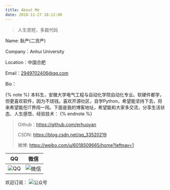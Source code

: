 ```yaml
---
title: About Me
date: 2018-11-27 18:12:00
---
```


> 人生苦短，多敲代码

Name:  耿严(二货严)

Company：Anhui University

Location：中国合肥

Email：2949702406@qq.com

Bio：

{% note %}
本科生，安徽大学电气工程与自动化学院自动化专业。软硬件都学，但更喜欢软件，因为不烧钱。喜欢开源社区，自学Python，希望能坚持下去，将来希望能在IT界闯一闯。下面是我的博客地址，希望能和大家多交流，分享生活状态、人生感悟、经验技术：
{% endnote %}

>Github：https://github.com/erhuoyan
>
>CSDN: https://blog.csdn.net/qq_33520219
>
>微博: https://weibo.com/u/6018509665/home?leftnav=1

| QQ  | 微信 |
|:---:|:---:|
| ![QQ](https://i.loli.net/2018/12/11/5c0f3d8415cba.png) |![微信](https://i.loli.net/2018/12/11/5c0f3c7adebe1.png) |

欢迎订阅：
![公众号](http://erhuoyan.com/uploads/qrcode_for_gh_cf4b7b7f445a_430.jpg)